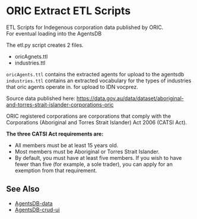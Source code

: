 # ORIC Extract ETL Scripts

ETL Scripts for Indegenous corporation data published by ORIC.  
For eventual loading into the AgentsDB


The etl.py script creates 2 files.
- oricAgnets.ttl
- industries.ttl

`oricAgents.ttl` contains the extracted agents for upload to the agentsdb  
`industries.ttl` contains an extracted vocabulary for the types of industries that oric agents operate in. for upload to IDN vocprez.

Source data published here: https://data.gov.au/data/dataset/aboriginal-and-torres-strait-islander-corporations-oric


ORIC registered corporations are corporations that comply with the Corporations (Aboriginal and Torres Strait Islander) Act 2006 (CATSI Act).

**The three CATSI Act requirements are:**
- All members must be at least 15 years old.
- Most members must be Aboriginal or Torres Strait Islander.
- By default, you must have at least five members. If you wish to have fewer than five (for example, a sole trader), you can apply for an exemption from that requirement.


## See Also

- [ AgentsDB-data ](https://github.com/idn-au/agentsdb-data)
- [ AgentsDB-crud-ui ](https://github.com/idn-au/agentsdb-crud-ui)
